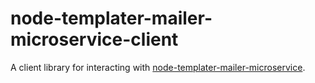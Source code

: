 # node-templater-mailer-microservice-client

A client library for interacting with [node-templater-mailer-microservice](https://github.com/nametacker/node-templater-mailer-microservice).
